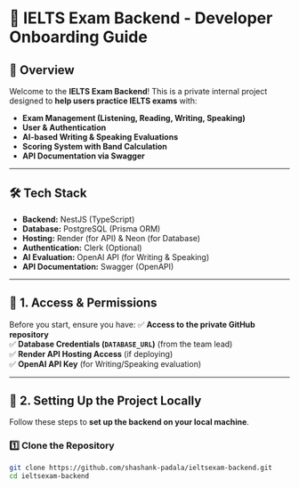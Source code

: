 # 🎯 IELTS Exam Backend - Developer Onboarding Guide

## 🚀 Overview
Welcome to the **IELTS Exam Backend**! This is a private internal project designed to **help users practice IELTS exams** with:
- **Exam Management (Listening, Reading, Writing, Speaking)**
- **User & Authentication**
- **AI-based Writing & Speaking Evaluations**
- **Scoring System with Band Calculation**
- **API Documentation via Swagger**

---
## 🛠️ Tech Stack
- **Backend:** NestJS (TypeScript)
- **Database:** PostgreSQL (Prisma ORM)
- **Hosting:** Render (for API) & Neon (for Database)
- **Authentication:** Clerk (Optional)
- **AI Evaluation:** OpenAI API (for Writing & Speaking)
- **API Documentation:** Swagger (OpenAPI)

---
## 📌 **1. Access & Permissions**
Before you start, ensure you have:
✅ **Access to the private GitHub repository**  
✅ **Database Credentials (`DATABASE_URL`)** (from the team lead)  
✅ **Render API Hosting Access** (if deploying)  
✅ **OpenAI API Key** (for Writing/Speaking evaluation)

---
## 📌 **2. Setting Up the Project Locally**
Follow these steps to **set up the backend on your local machine**.

### **1️⃣ Clone the Repository**
```bash
git clone https://github.com/shashank-padala/ieltsexam-backend.git
cd ieltsexam-backend


